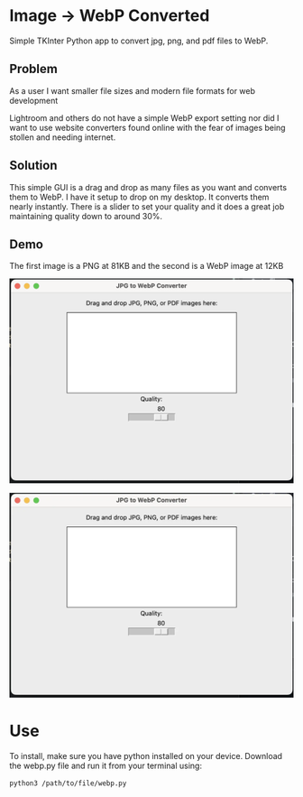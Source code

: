 # Image -> WebP Converted

Simple TKInter Python app to convert jpg, png, and pdf files to WebP. 

## Problem


As a user I want smaller file sizes and modern file formats for web development 

Lightroom and others do not have a simple WebP export setting nor did I want to use website converters found online with the fear of images being stollen and needing internet. 


## Solution

This simple GUI is a drag and drop as many files as you want and converts them to WebP. I have it setup to drop on my desktop. It converts them nearly instantly. There is a slider to set your quality and it does a great job maintaining quality down to around 30%. 

## Demo

The first image is a PNG at 81KB and the second is a WebP image at 12KB

![png](./images/demo.png)

![WebP](./images/demo.webp)

# Use

To install, make sure you have python installed on your device. Download the webp.py file and run it from your terminal using:  

```
python3 /path/to/file/webp.py
```